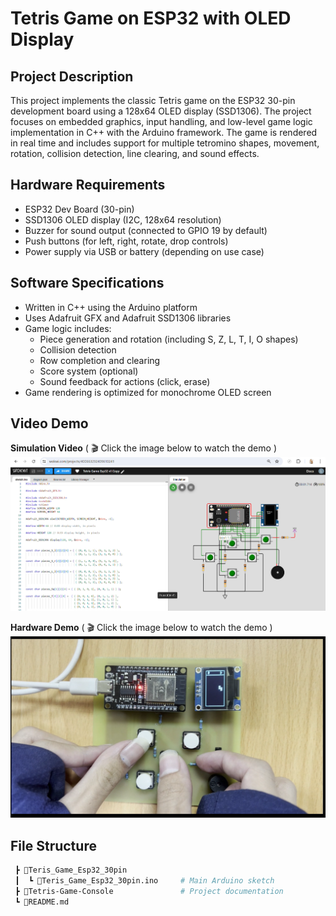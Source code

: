 # Tetris Game on ESP32 with OLED Display

## Project Description

This project implements the classic Tetris game on the ESP32 30-pin development board using a 128x64 OLED display (SSD1306). The project focuses on embedded graphics, input handling, and low-level game logic implementation in C++ with the Arduino framework. The game is rendered in real time and includes support for multiple tetromino shapes, movement, rotation, collision detection, line clearing, and sound effects.

## Hardware Requirements

- ESP32 Dev Board (30-pin)
- SSD1306 OLED display (I2C, 128x64 resolution)
- Buzzer for sound output (connected to GPIO 19 by default)
- Push buttons (for left, right, rotate, drop controls)
- Power supply via USB or battery (depending on use case)

## Software Specifications

- Written in C++ using the Arduino platform
- Uses Adafruit GFX and Adafruit SSD1306 libraries
- Game logic includes:
  - Piece generation and rotation (including S, Z, L, T, I, O shapes)
  - Collision detection
  - Row completion and clearing
  - Score system (optional)
  - Sound feedback for actions (click, erase)
- Game rendering is optimized for monochrome OLED screen

## Video Demo 
**Simulation Video** ( 🎬 Click the image below to watch the demo )
[![Simulation Video](Picture/AnhMoPhong.png)](youtube.com/watch?v=TtYGKUvJRxQ)

**Hardware Demo** ( 🎬 Click the image below to watch the demo )
[![Hardware Demo](Picture/AnhThucTe.png)](https://youtu.be/cieGwUBqGL4)

## File Structure

```bash
 ┣ 📂Teris_Game_Esp32_30pin
 ┃  ┗ 📜Teris_Game_Esp32_30pin.ino     # Main Arduino sketch
 ┣ 🧾Tetris-Game-Console               # Project documentation
 ┗ 📄README.md          
